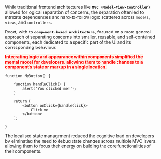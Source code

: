 
While traditional frontend architectures like **`MVC (Model-View-Controller)`** allowed for logical separation of concerns, the separation often led to intricate dependencies and hard-to-follow logic scattered across `models`, `views`, and `controllers`.

React, with its **`component-based architecture`**, focused on a more general approach of separating concerns into smaller, reusable, and self-contained components, each dedicated to a specific part of the UI and its corresponding behaviour.

<strong><span style="color:red; background: #FFF1E8">Integrating logic and appearance within components simplified the mental model for developers, allowing them to handle changes to a component's state or markup in a single location.</span></strong>

```
function MyButton() {  

	function handleClick() {  
		alert('You clicked me!');  
	}  

	return (  
		<button onClick={handleClick}>  
			Click me  
		</button>  
	);  

}
```

The localised state management reduced the cognitive load on developers by eliminating the need to debug state changes across multiple MVC layers, allowing them to focus their energy on building the core functionalities of their components.


